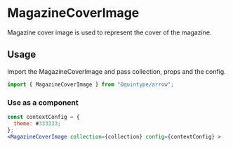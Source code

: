 # MagazineCoverImage

Magazine cover image is used to represent the cover of the magazine.

## Usage

Import the MagazineCoverImage and pass collection, props and the config.

```jsx
import { MagazineCoverImage } from "@quintype/arrow";
```

### Use as a component

```jsx
const contextConfig = {
  theme: #333333;
};
<MagazineCoverImage collection={collection} config={contextConfig} >

```
